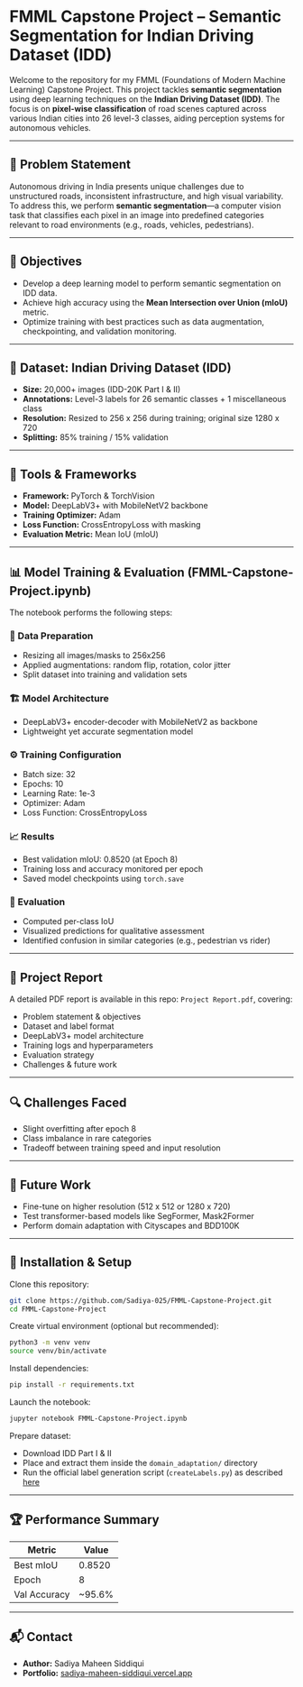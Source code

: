 # FMML Capstone Project – Semantic Segmentation for Indian Driving Dataset (IDD)

Welcome to the repository for my FMML (Foundations of Modern Machine Learning) Capstone Project. This project tackles **semantic segmentation** using deep learning techniques on the **Indian Driving Dataset (IDD)**. The focus is on **pixel-wise classification** of road scenes captured across various Indian cities into 26 level-3 classes, aiding perception systems for autonomous vehicles.

---

## 🚗 Problem Statement

Autonomous driving in India presents unique challenges due to unstructured roads, inconsistent infrastructure, and high visual variability. To address this, we perform **semantic segmentation**—a computer vision task that classifies each pixel in an image into predefined categories relevant to road environments (e.g., roads, vehicles, pedestrians).

---

## 🎯 Objectives

- Develop a deep learning model to perform semantic segmentation on IDD data.
- Achieve high accuracy using the **Mean Intersection over Union (mIoU)** metric.
- Optimize training with best practices such as data augmentation, checkpointing, and validation monitoring.

---

## 🧪 Dataset: Indian Driving Dataset (IDD)

- **Size:** 20,000+ images (IDD-20K Part I & II)
- **Annotations:** Level-3 labels for 26 semantic classes + 1 miscellaneous class
- **Resolution:** Resized to 256 x 256 during training; original size 1280 x 720
- **Splitting:** 85% training / 15% validation

---

## 🧰 Tools & Frameworks

- **Framework:** PyTorch & TorchVision
- **Model:** DeepLabV3+ with MobileNetV2 backbone
- **Training Optimizer:** Adam
- **Loss Function:** CrossEntropyLoss with masking
- **Evaluation Metric:** Mean IoU (mIoU)

---

## 📊 Model Training & Evaluation (FMML-Capstone-Project.ipynb)

The notebook performs the following steps:

### 🔄 Data Preparation

- Resizing all images/masks to 256x256
- Applied augmentations: random flip, rotation, color jitter
- Split dataset into training and validation sets

### 🏗️ Model Architecture

- DeepLabV3+ encoder-decoder with MobileNetV2 as backbone
- Lightweight yet accurate segmentation model

### ⚙️ Training Configuration

- Batch size: 32
- Epochs: 10
- Learning Rate: 1e-3
- Optimizer: Adam
- Loss Function: CrossEntropyLoss

### 📈 Results

- Best validation mIoU: 0.8520 (at Epoch 8)
- Training loss and accuracy monitored per epoch
- Saved model checkpoints using `torch.save`

### 🧪 Evaluation

- Computed per-class IoU
- Visualized predictions for qualitative assessment
- Identified confusion in similar categories (e.g., pedestrian vs rider)

---

## 📄 Project Report

A detailed PDF report is available in this repo: `Project Report.pdf`, covering:

- Problem statement & objectives
- Dataset and label format
- DeepLabV3+ model architecture
- Training logs and hyperparameters
- Evaluation strategy
- Challenges & future work

---

## 🔍 Challenges Faced

- Slight overfitting after epoch 8
- Class imbalance in rare categories
- Tradeoff between training speed and input resolution

---

## 🔮 Future Work

- Fine-tune on higher resolution (512 x 512 or 1280 x 720)
- Test transformer-based models like SegFormer, Mask2Former
- Perform domain adaptation with Cityscapes and BDD100K

---

## 🧪 Installation & Setup

Clone this repository:

```bash
git clone https://github.com/Sadiya-025/FMML-Capstone-Project.git
cd FMML-Capstone-Project
```

Create virtual environment (optional but recommended):

```bash
python3 -m venv venv
source venv/bin/activate
```

Install dependencies:

```bash
pip install -r requirements.txt
```

Launch the notebook:

```bash
jupyter notebook FMML-Capstone-Project.ipynb
```

Prepare dataset:

- Download IDD Part I & II
- Place and extract them inside the `domain_adaptation/` directory
- Run the official label generation script (`createLabels.py`) as described [here](#)

---

## 🏆 Performance Summary

| Metric       | Value  |
| ------------ | ------ |
| Best mIoU    | 0.8520 |
| Epoch        | 8      |
| Val Accuracy | ~95.6% |

---

## 📬 Contact

- **Author:** Sadiya Maheen Siddiqui
- **Portfolio:** [sadiya-maheen-siddiqui.vercel.app](https://sadiya-maheen-siddiqui.vercel.app)
